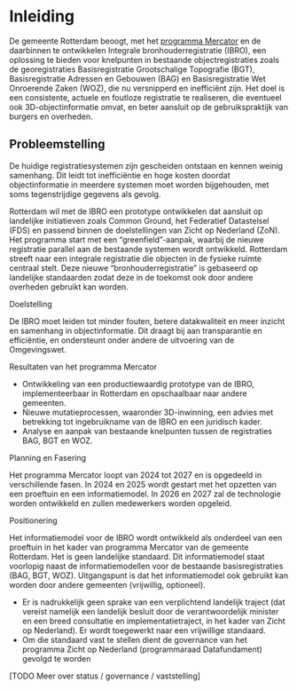# Inleiding

De gemeente Rotterdam beoogt, met het [programma Mercator](https://www.rotterdam.nl/mercator) en de daarbinnen te ontwikkelen Integrale bronhouderregistratie (IBRO), een oplossing te bieden voor knelpunten in bestaande objectregistraties zoals de georegistraties Basisregistratie Grootschalige Topografie (BGT), Basisregistratie Adressen en Gebouwen (BAG) en Basisregistratie Wet Onroerende Zaken (WOZ), die nu versnipperd en inefficiënt zijn. Het doel is een consistente, actuele en foutloze registratie te realiseren, die eventueel ook 3D-objectinformatie omvat, en beter aansluit op de gebruikspraktijk van burgers en overheden.

## Probleemstelling

De huidige registratiesystemen zijn gescheiden ontstaan en kennen weinig samenhang. Dit leidt tot 
inefficiëntie en hoge kosten doordat objectinformatie in meerdere systemen moet worden 
bijgehouden, met soms tegenstrijdige gegevens als gevolg.

Rotterdam wil met de IBRO een prototype ontwikkelen dat aansluit op landelijke initiatieven zoals 
Common Ground, het Federatief Datastelsel (FDS) en passend binnen de doelstellingen van Zicht op 
Nederland (ZoN). Het programma start met een “greenfield”-aanpak, waarbij de nieuwe registratie 
parallel aan de bestaande systemen wordt ontwikkeld. Rotterdam streeft naar een integrale 
registratie die objecten in de fysieke ruimte centraal stelt. Deze nieuwe “bronhouderregistratie” is 
gebaseerd op landelijke standaarden zodat deze in de toekomst ook door andere overheden 
gebruikt kan worden.

Doelstelling

De IBRO moet leiden tot minder fouten, betere datakwaliteit en meer inzicht en samenhang in 
objectinformatie. Dit draagt bij aan transparantie en efficiëntie, en ondersteunt onder andere de 
uitvoering van de Omgevingswet.

Resultaten van het programma Mercator
- Ontwikkeling van een productiewaardig prototype van de IBRO, implementeerbaar in Rotterdam 
en opschaalbaar naar andere gemeenten.
- Nieuwe mutatieprocessen, waaronder 3D-inwinning, een advies met betrekking tot
ingebruikname van de IBRO en een juridisch kader.
- Analyse en aanpak van bestaande knelpunten tussen de registraties BAG, BGT en WOZ.

Planning en Fasering

Het programma Mercator loopt van 2024 tot 2027 en is opgedeeld in verschillende fasen. In 2024 en 
2025 wordt gestart met het opzetten van een proeftuin en een informatiemodel. In 2026 en 2027 zal 
de technologie worden ontwikkeld en zullen medewerkers worden opgeleid.

Positionering

Het informatiemodel voor de IBRO wordt ontwikkeld als onderdeel van een proeftuin in het kader van programma Mercator van de gemeente Rotterdam. Het is geen landelijke standaard. Dit informatiemodel staat voorlopig naast de informatiemodellen voor de bestaande 
basisregistraties (BAG, BGT, WOZ). Uitgangspunt is dat het informatiemodel ook gebruikt 
kan worden door andere gemeenten (vrijwillig, optioneel). 
- Er is nadrukkelijk geen sprake van een verplichtend landelijk traject (dat vereist namelijk 
een landelijk besluit door de verantwoordelijk minister en een breed consultatie en 
implementatietraject, in het kader van Zicht op Nederland). Er wordt toegewerkt naar een 
vrijwillige standaard.
- Om die standaard vast te stellen dient de governance van het programma Zicht op 
Nederland (programmaraad Datafundament) gevolgd te worden

[TODO Meer over status / governance / vaststelling] 
